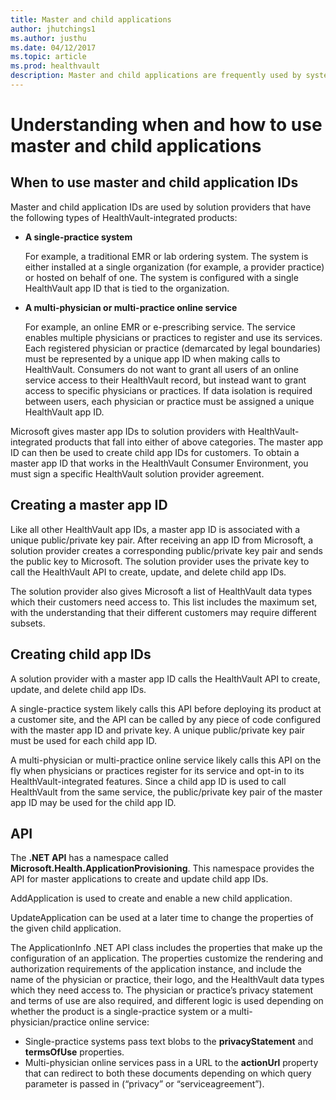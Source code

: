 ```yaml
---
title: Master and child applications
author: jhutchings1
ms.author: justhu
ms.date: 04/12/2017
ms.topic: article
ms.prod: healthvault
description: Master and child applications are frequently used by systems integrators to build apps for their customers which are based upon a master applicationID that they own. 
---
```


Understanding when and how to use master and child applications
=============================

When to use master and child application IDs
--------------------------------------------

Master and child application IDs are used by solution providers that have the following types of HealthVault-integrated products:

-   **A single-practice system**

    For example, a traditional EMR or lab ordering system. The system is either installed at a single organization (for example, a provider practice) or hosted on behalf of one. The system is configured with a single HealthVault app ID that is tied to the organization.

-   **A multi-physician or multi-practice online service**

    For example, an online EMR or e-prescribing service. The service enables multiple physicians or practices to register and use its services. Each registered physician or practice (demarcated by legal boundaries) must be represented by a unique app ID when making calls to HealthVault. Consumers do not want to grant all users of an online service access to their HealthVault record, but instead want to grant access to specific physicians or practices. If data isolation is required between users, each physician or practice must be assigned a unique HealthVault app ID.

Microsoft gives master app IDs to solution providers with HealthVault-integrated products that fall into either of above categories. The master app ID can then be used to create child app IDs for customers. To obtain a master app ID that works in the HealthVault Consumer Environment, you must sign a specific HealthVault solution provider agreement.

Creating a master app ID
------------------------

Like all other HealthVault app IDs, a master app ID is associated with a unique public/private key pair. After receiving an app ID from Microsoft, a solution provider creates a corresponding public/private key pair and sends the public key to Microsoft. The solution provider uses the private key to call the HealthVault API to create, update, and delete child app IDs.

The solution provider also gives Microsoft a list of HealthVault data types which their customers need access to. This list includes the maximum set, with the understanding that their different customers may require different subsets.

Creating child app IDs
----------------------

A solution provider with a master app ID calls the HealthVault API to create, update, and delete child app IDs.

A single-practice system likely calls this API before deploying its product at a customer site, and the API can be called by any piece of code configured with the master app ID and private key. A unique public/private key pair must be used for each child app ID.

A multi-physician or multi-practice online service likely calls this API on the fly when physicians or practices register for its service and opt-in to its HealthVault-integrated features. Since a child app ID is used to call HealthVault from the same service, the public/private key pair of the master app ID may be used for the child app ID.

API
---

The **.NET API** has a namespace called **Microsoft.Health.ApplicationProvisioning**. This namespace provides the API for master applications to create and update child app IDs. 

AddApplication is used to create and enable a new child application.

UpdateApplication can be used at a later time to change the properties of the given child application.

The ApplicationInfo .NET API class includes the properties that make up the configuration of an application. The properties customize the rendering and authorization requirements of the application instance, and include the name of the physician or practice, their logo, and the HealthVault data types which they need access to. The physician or practice’s privacy statement and terms of use are also required, and different logic is used depending on whether the product is a single-practice system or a multi-physician/practice online service:

-   Single-practice systems pass text blobs to the **privacyStatement** and **termsOfUse** properties.
-   Multi-physician online services pass in a URL to the **actionUrl** property that can redirect to both these documents depending on which query parameter is passed in (“privacy” or “serviceagreement”).


